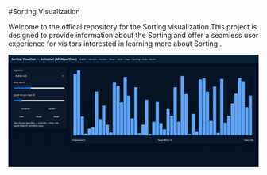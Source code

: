 #Sorting Visualization

Welcome to the offical repository for the Sorting visualization.This project is designed to provide information about the Sorting and offer a seamless user experience for visitors interested in learning more about Sorting .

![image alt](https://github.com/Bhavya101-Y/Sorting_Visualization/blob/main/Screenshot%202025-08-14%20184910.png?raw=true)

